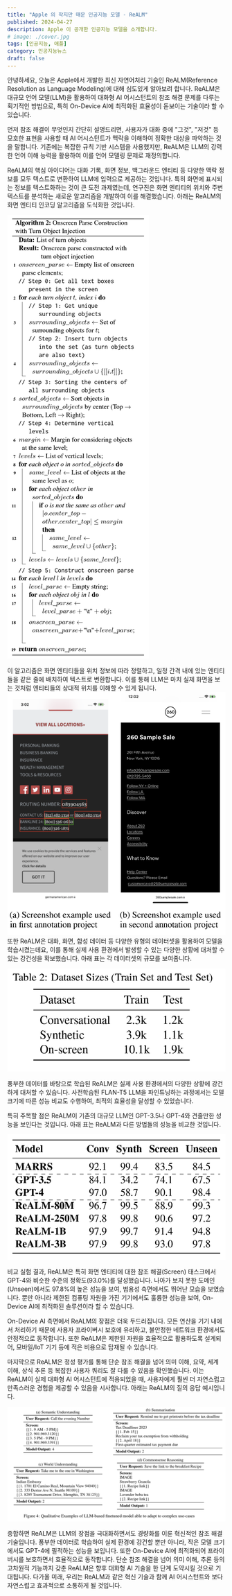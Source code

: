 ```yaml
---
title: "Apple 의 작지만 매운 인공지능 모델 - ReALM"
published: 2024-04-27
description: Apple 이 공개한 인공지능 모델을 소개합니다.
# image: ./cover.jpg
tags: [인공지능, 애플]
category: 인공지능뉴스
draft: false
---
```


안녕하세요, 오늘은 Apple에서 개발한 최신 자연어처리 기술인 ReALM(Reference Resolution as Language Modeling)에 대해 심도있게 알아보려 합니다. ReALM은 대규모 언어 모델(LLM)을 활용하여 대화형 AI 어시스턴트의 참조 해결 문제를 다루는 획기적인 방법으로, 특히 On-Device AI에 최적화된 효율성이 돋보이는 기술이라 할 수 있습니다.

먼저 참조 해결이 무엇인지 간단히 설명드리면, 사용자가 대화 중에 "그것", "저것" 등 모호한 표현을 사용할 때 AI 어시스턴트가 맥락을 이해하여 정확한 대상을 파악하는 것을 말합니다. 기존에는 복잡한 규칙 기반 시스템을 사용했지만, ReALM은 LLM의 강력한 언어 이해 능력을 활용하여 이를 언어 모델링 문제로 재정의합니다.

ReALM의 핵심 아이디어는 대화 기록, 화면 정보, 백그라운드 엔티티 등 다양한 맥락 정보를 모두 텍스트로 변환하여 LLM에 입력으로 제공하는 것입니다. 특히 화면에 표시되는 정보를 텍스트화하는 것이 큰 도전 과제였는데, 연구진은 화면 엔티티의 위치와 주변 텍스트를 분석하는 새로운 알고리즘을 개발하여 이를 해결했습니다. 아래는 ReALM의 화면 엔티티 인코딩 알고리즘을 도식화한 것입니다.

![image5](image5.png)

이 알고리즘은 화면 엔티티들을 위치 정보에 따라 정렬하고, 일정 간격 내에 있는 엔티티들을 같은 줄에 배치하여 텍스트로 변환합니다. 이를 통해 LLM은 마치 실제 화면을 보는 것처럼 엔티티들의 상대적 위치를 이해할 수 있게 됩니다.
![image1](image1.png)
또한 ReALM은 대화, 화면, 합성 데이터 등 다양한 유형의 데이터셋을 활용하여 모델을 학습시켰는데요, 이를 통해 실제 사용 환경에서 발생할 수 있는 다양한 상황에 대처할 수 있는 강건성을 확보했습니다. 아래 표는 각 데이터셋의 규모를 보여줍니다.

![image2](image2.png)

풍부한 데이터를 바탕으로 학습된 ReALM은 실제 사용 환경에서의 다양한 상황에 강건하게 대처할 수 있습니다. 사전학습된 FLAN-T5 LLM을 파인튜닝하는 과정에서는 모델 크기에 따른 성능 비교도 수행하여, 최적의 효율성을 달성할 수 있었습니다.

특히 주목할 점은 ReALM이 기존의 대규모 LLM인 GPT-3.5나 GPT-4와 견줄만한 성능을 보인다는 것입니다. 아래 표는 ReALM과 다른 방법들의 성능을 비교한 것입니다.

![image3](image3.png)

비교 실험 결과, ReALM은 특히 화면 엔티티에 대한 참조 해결(Screen) 태스크에서 GPT-4와 비슷한 수준의 정확도(93.0%)를 달성했습니다. 나아가 보지 못한 도메인(Unseen)에서도 97.8%의 높은 성능을 보여, 범용성 측면에서도 뛰어난 모습을 보였습니다. 뿐만 아니라 제한된 컴퓨팅 자원을 가진 기기에서도 훌륭한 성능을 보여, On-Device AI에 최적화된 솔루션이라 할 수 있습니다.

On-Device AI 측면에서 ReALM의 장점은 더욱 두드러집니다. 모든 연산을 기기 내에서 처리하기 때문에 사용자 프라이버시 보호에 유리하고, 불안정한 네트워크 환경에서도 안정적으로 동작합니다. 또한 ReALM은 제한된 자원을 효율적으로 활용하도록 설계되어, 모바일/IoT 기기 등에 적은 비용으로 탑재될 수 있습니다.

마지막으로 ReALM은 정성 평가를 통해 단순 참조 해결을 넘어 의미 이해, 요약, 세계 이해, 상식 추론 등 복잡한 사용자 쿼리도 잘 다룰 수 있음을 확인했습니다. 이는 ReALM이 실제 대화형 AI 어시스턴트에 적용되었을 때, 사용자에게 훨씬 더 자연스럽고 만족스러운 경험을 제공할 수 있음을 시사합니다. 아래는 ReALM의 질의 응답 예시입니다.

![image](image4.png)

종합하면 ReALM은 LLM의 장점을 극대화하면서도 경량화를 이룬 혁신적인 참조 해결 기술입니다. 풍부한 데이터로 학습하여 실제 환경에 강건할 뿐만 아니라, 작은 모델 크기에서도 GPT-4에 필적하는 성능을 보입니다. 또한 On-Device AI에 최적화되어 프라이버시를 보호하면서 효율적으로 동작합니다. 단순 참조 해결을 넘어 의미 이해, 추론 등의 고차원적 기능까지 갖춘 ReALM은 향후 대화형 AI 기술을 한 단계 도약시킬 것으로 기대됩니다. 다가올 미래, 우리는 ReALM과 같은 혁신 기술과 함께 AI 어시스턴트와 보다 자연스럽고 효과적으로 소통하게 될 것입니다.
